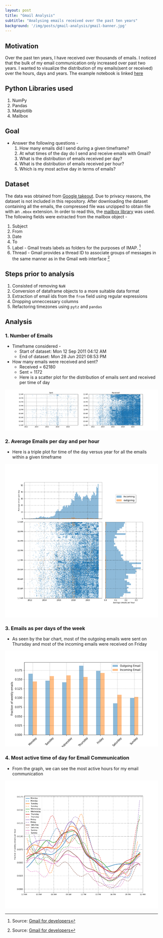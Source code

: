 ```yaml
---
layout: post
title: "Gmail Analysis"
subtitle: "Analysing emails received over the past ten years"
background: '/img/posts/gmail-analysis/gmail-banner.jpg'
---
```


## Motivation
Over the past ten years, I have received over thousands of emails. I noticed that the bulk of my email communication only increased over past two years. I wanted to visualize the distribution of my emails(sent or received) over the hours, days and years.
The example notebook is linked [here](https://github.com/adityaroyar/gmail-data-analysis/blob/main/gmail_eda.ipynb) 

## Python Libraries used
1. NumPy
2. Pandas
3. Matplotlib
4. Mailbox

## Goal
* Answer the following questions - 
  1. How many emails did I send during a given timeframe?
  2. At what times of the day do I send and receive emails with Gmail?
  3. What is the distribution of emails received per day?
  4. What is the distribution of emails received per hour?
  5. Which is my most active day in terms of emails?

## Dataset
The data was obtained from [Google takeout](https://takeout.google.com/settings/takeout). Due to privacy reasons, the dataset is not included in this repository. After downloading the dataset containing all the emails, the compressed file was unzipped to obtain file with an `.mbox` extension. In order to read this, the [mailbox library](https://pypi.org/project/mailbox/#description) was used. The following fields were extracted from the mailbox object -
  1. Subject
  2. From
  3. Date
  4. To
  5. Label - Gmail treats labels as folders for the purposes of IMAP. [^1]
  6. Thread - Gmail provides a thread ID to associate groups of messages in the same manner as in the Gmail web interface [^1]

## Steps prior to analysis
  1. Consisted of removing `NaN`
  2. Conversion of dataframe objects to a more suitable data format
  3. Extraction of email ids from the `from` field using regular expressions
  4. Dropping unneccessary columns
  5. Refactoring timezones using `pytz` and `pandas`

## Analysis

### 1. Number of Emails
* Timeframe considered - 
  * Start of dataset:  Mon 12 Sep 2011 04:12 AM
  * End of dataset:  Mon 28 Jun 2021 08:53 PM
* How many emails were received and sent?
  * Received = 62180
  * Sent = 1172
  * Here is a scatter plot for the distribution of emails sent and received per time of day

![Fig 1. Mails received and sent as per time of day](/img/posts/gmail-analysis/mails_received_per_tod.png)

### 2. Average Emails per day and per hour
* Here is a triple plot for time of the day versus year for all the emails within a given timeframe

![Fig 2. Plot for time of the day versus year for all the emails ](/img/posts/gmail-analysis/avg_mails_per_day.png)

### 3. Emails as per days of the week
* As seen by the bar chart, most of the outgoing emails were sent on Thursday and most of the incoming emails were received on Friday

![Fig 3. Fraction of Weekly Mails Per Day](/img/posts/gmail-analysis/fraction_of_weekly_mails_per_day.png)


### 4. Most active time of day for Email Communication
* From the graph, we can see the most active hours for my email communication

![Fig 4. Active Hours for Email Communication](/img/posts/gmail-analysis/fraction_of_mails_weekly_per_tod.png)



[^1]: Source: [Gmail for developers](https://developers.google.com/gmail/imap/imap-extensions)